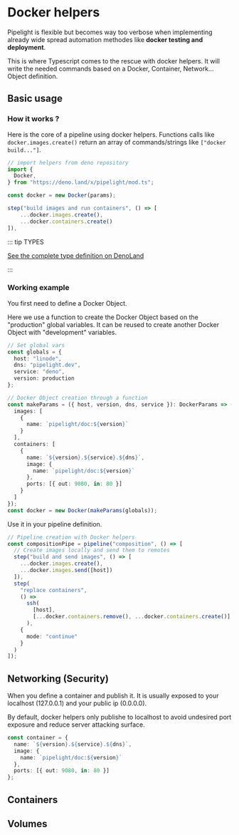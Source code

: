 # Docker helpers <Badge type="warning" text="beta" />

Pipelight is flexible but becomes way too verbose
when implementing already wide spread automation methodes like **docker testing and deployment**.

This is where Typescript comes to the rescue with docker helpers.
It will write the needed commands based on a Docker, Container, Network... Object definition.

## Basic usage

### How it works ?

Here is the core of a pipeline using docker helpers.
Functions calls like `docker.images.create()` return an array of commands/strings
like `["docker build..."]`.

```ts
// import helpers from deno repository
import {
  Docker,
} from "https://deno.land/x/pipelight/mod.ts";

const docker = new Docker(params);

step("build images and run containers", () => [
    ...docker.images.create(),
    ...docker.containers.create()
]),
```

::: tip TYPES

[See the complete type definition on DenoLand](https://deno.land/x/pipelight/mod.ts)

:::

### Working example

You first need to define a Docker Object.

Here we use a function to create the Docker Object based on the "production" global variables.
It can be reused to create another Docker Object with "development" variables.

```ts
// Set global vars
const globals = {
  host: "linode",
  dns: "pipelight.dev",
  service: "deno",
  version: production
};

// Docker Object creation through a function
const makeParams = ({ host, version, dns, service }): DockerParams => ({
  images: [
    {
      name: `pipelight/doc:${version}`
    }
  ],
  containers: [
    {
      name: `${version}.${service}.${dns}`,
      image: {
        name: `pipelight/doc:${version}`
      },
      ports: [{ out: 9080, in: 80 }]
    }
  ]
});
const docker = new Docker(makeParams(globals));
```

Use it in your pipeline definition.

```ts
// Pipeline creation with Docker helpers
const compositionPipe = pipeline("composition", () => [
  // Create images locally and send them to remotes
  step("build and send images", () => [
    ...docker.images.create(),
    ...docker.images.send([host])
  ]),
  step(
    "replace containers",
    () =>
      ssh(
        [host],
        [...docker.containers.remove(), ...docker.containers.create()]
      ),
    {
      mode: "continue"
    }
  )
]);
```

## Networking (Security)

When you define a container and publish it.
It is usually exposed to your localhost (127.0.0.1) and your public ip (0.0.0.0).

By default, docker helpers only publishe to localhost
to avoid undesired port exposure and reduce server attacking surface.

```ts
const container = {
  name: `${version}.${service}.${dns}`,
  image: {
    name: `pipelight/doc:${version}`
  },
  ports: [{ out: 9080, in: 80 }]
};
```

## Containers

## Volumes

